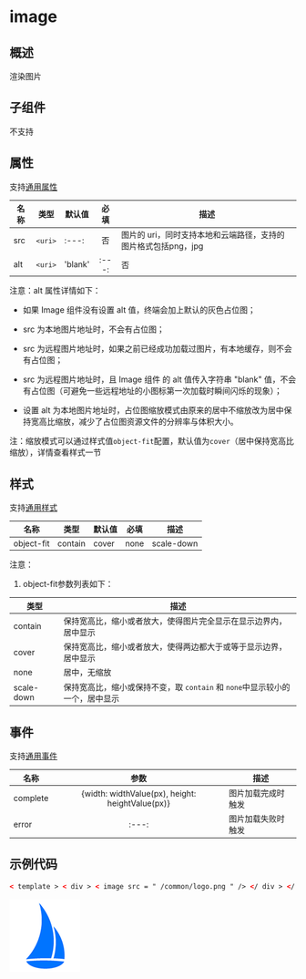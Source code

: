 <!-- 源地址: https://iot.mi.com/vela/quickapp/zh/components/basic/image.html -->

# image

## 概述

渲染图片

## 子组件

不支持

## 属性

支持[通用属性](</vela/quickapp/zh/components/general/properties.html>)

名称 | 类型 | 默认值 | 必填 | 描述  
---|:---:|---|:---:|---  
src | `<uri>` |:---:| 否 | 图片的 uri，同时支持本地和云端路径，支持的图片格式包括png，jpg  
alt | `<uri>` | 'blank' |:---:| 否 | 加载时显示的占位图；只支持本地图片资源  
  
注意：alt 属性详情如下：

  * 如果 Image 组件没有设置 alt 值，终端会加上默认的灰色占位图；

  * src 为本地图片地址时，不会有占位图；

  * src 为远程图片地址时，如果之前已经成功加载过图片，有本地缓存，则不会有占位图；

  * src 为远程图片地址时，且 Image 组件 的 alt 值传入字符串 "blank" 值，不会有占位图（可避免一些远程地址的小图标第一次加载时瞬间闪烁的现象）；

  * 设置 alt 为本地图片地址时，占位图缩放模式由原来的居中不缩放改为居中保持宽高比缩放，减少了占位图资源文件的分辨率与体积大小。

注：缩放模式可以通过样式值`object-fit`配置，默认值为`cover`（居中保持宽高比缩放），详情查看样式一节

## 样式

支持[通用样式](</vela/quickapp/zh/components/general/style.html>)

名称 | 类型 | 默认值 | 必填 | 描述  
---|:---:|---|:---:|---  
object-fit | contain | cover | none | scale-down | cover | 否 | 图片的缩放类型  
  
注意：

  1. object-fit参数列表如下：

类型 | 描述  
---|---  
contain | 保持宽高比，缩小或者放大，使得图片完全显示在显示边界内，居中显示  
cover | 保持宽高比，缩小或者放大，使得两边都大于或等于显示边界，居中显示  
none | 居中，无缩放  
scale-down | 保持宽高比，缩小或保持不变，取 `contain` 和 `none`中显示较小的一个，居中显示  
  
## 事件

支持[通用事件](</vela/quickapp/zh/components/general/events.html>)

名称 | 参数 | 描述  
---|:---:|---  
complete | {width: widthValue(px), height: heightValue(px)} | 图片加载完成时触发  
error |:---:| 图片加载失败时触发  
  
## 示例代码
```html
< template > < div > < image src = " /common/logo.png " /> </ div > </ template >
```

![](../../images/image-example.png)
